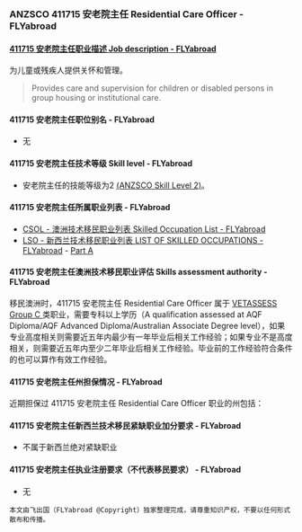 ### ANZSCO 411715 安老院主任 Residential Care Officer - FLYabroad ###

#### [411715 安老院主任职业描述 Job description - FLYabroad](http://www.flyabroadvisa.com/anzsco/4117.html#411715)

为儿童或残疾人提供关怀和管理。

> Provides care and supervision for children or disabled persons in group housing or institutional care. 

#### 411715 安老院主任职位别名 - FLYabroad
 
- 无

#### 411715 安老院主任技术等级 Skill level - FLYabroad

- 安老院主任的技能等级为2 [(ANZSCO Skill Level 2)](http://www.flyabroadvisa.com/anzsco/)。

#### 411715 安老院主任所属职业列表 - FLYabroad

- [CSOL - 澳洲技术移民职业列表 Skilled Occupation List - FLYabroad](http://www.flyabroadvisa.com/sol/)
- [LSO - 新西兰技术移民职业列表 LIST OF SKILLED OCCUPATIONS - FLYabroad](http://nz.flyabroadvisa.com/lso/) - [Part A](parta)

#### 411715 安老院主任澳洲技术移民职业评估 Skills assessment authority - FLYabroad

移民澳洲时，411715 安老院主任 Residential Care Officer 属于 [VETASSESS Group C ](http://www.flyabroadvisa.com/ass/vetassess.html)类职业，需要专科以上学历（A qualification assessed at AQF Diploma/AQF Advanced Diploma/Australian Associate Degree level），如果专业高度相关则需要近五年内最少有一年毕业后相关工作经验；如果专业不是高度相关，则需要近五年内至少二年毕业后相关工作经验。毕业前的工作经验符合条件的也可以算作有效工作经验。

#### 411715 安老院主任州担保情况 - FLYabroad

近期担保过 411715 安老院主任 Residential Care Officer 职业的州包括：



#### 411715 安老院主任新西兰技术移民紧缺职业加分要求 - FLYabroad

- 不属于新西兰绝对紧缺职业

#### 411715 安老院主任执业注册要求（不代表移民要求） - FLYabroad

- 无

`本文由飞出国（FLYabroad @Copyright）独家整理完成，请尊重知识产权，不要以任何形式散布和传播。`